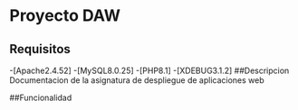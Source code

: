 # Proyecto DAW
## Requisitos
   -[Apache2.4.52]
   -[MySQL8.0.25]
   -[PHP8.1]
   -[XDEBUG3.1.2]
##Descripcion
Documentacion de la asignatura de despliegue de aplicaciones web

##Funcionalidad